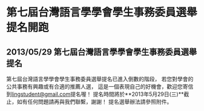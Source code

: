 # 第七屆台灣語言學學會學生事務委員選舉提名開跑

## 2013/05/29 第七屆台灣語言學學會學生事務委員選舉提名

第七屆台灣語言學學會學生事務委員選舉提名已進入倒數的階段，
若您對學會的公共事務有興趣或有合適的推薦人選，
這是一個表現自己的好機會，歡迎您寄信到[lingstudent@gmail.com](mailto:lingstudent@gmail.com)提名喔！
提名時間將於**2013年5月29日(三)**截止，如有任何問題請再與我們聯繫，謝謝！
提名選舉辦法請參照附件。